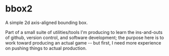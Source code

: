 # bbox2
A simple 2d axis-aligned bounding box.

Part of a small suite of utilities/tools I'm producing to learn the ins-and-outs of github, version control, and software development; the purpose here is to work toward producing an actual game -- but first, I need more experience on pushing things to actual production.
